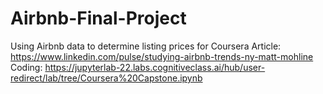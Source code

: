 # Airbnb-Final-Project
Using Airbnb data to determine listing prices for Coursera
Article: https://www.linkedin.com/pulse/studying-airbnb-trends-ny-matt-mohline
Coding: https://jupyterlab-22.labs.cognitiveclass.ai/hub/user-redirect/lab/tree/Coursera%20Capstone.ipynb
